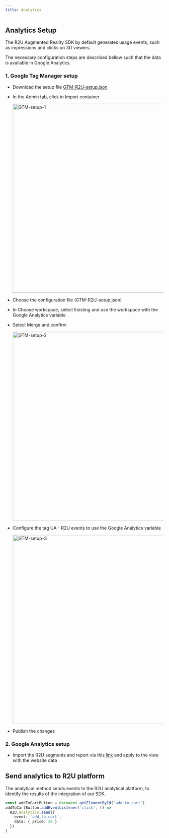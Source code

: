 ```yaml
---
title: Analytics
---
```


## Analytics Setup

The R2U Augmented Reality SDK by default generates usage events, such as impressions and clicks on 3D viewers.

The necessary configuration steps are described bellow such that the data is available in Google Analytics.

### 1. Google Tag Manager setup

- Download the setup file [GTM-R2U-setup.json](https://raw.githubusercontent.com/r2u-io/documentation/master/gtm_setup/files/GTM-R2U-setup.json)

- In the Admin tab, click in Import container

  <div>
    <p float="left">
      <img src="https://sdk.r2u.io/documentation/GTM-setup-screen-01.png" title="GTM-setup-1" width="600"/>
    </p>
  </div>

- Choose the configuration file (GTM-R2U-setup.json)

- In Choose workspace, select Existing and use the workspace with the Google Analytics variable

- Select Merge and confirm

  <div>
    <p float="left">
      <img src="https://sdk.r2u.io/documentation/GTM-setup-screen-02.png" title="GTM-setup-2" width="600"/>
    </p>
  </div>

- Configure the tag UA - R2U events to use the Google Analytics variable

   <div>
    <p float="left">
      <img src="https://sdk.r2u.io/documentation/GTM-setup-screen-03.png" title="GTM-setup-3" width="600"/>
    </p>
  </div>

- Publish the changes

### 2. Google Analytics setup

- Import the R2U segments and report via this [link](https://analytics.google.com/analytics/web/provision/?authuser=0&utm_source&utm_medium&utm_term&utm_content&utm_campaign#/provision) and apply to the view with the website data

## Send analytics to R2U platform

The analytical method sends events to the R2U analytical platform, to identify the results of the integration of our SDK.

```typescript
const addToCartButton = document.getElementById('add-to-cart')
addToCartButton.addEventListener('click', () =>
  R2U.analytics.send({
    event: 'add_to_cart',
    data: { price: 30 }
  })
)
```
